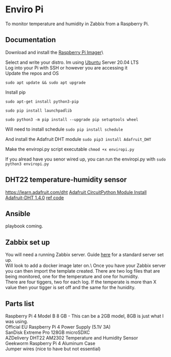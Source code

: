 # Enviro Pi

To monitor temperature and humidity in Zabbix from a Raspberry Pi.

## Documentation

Download and install the [Raspberry Pi Imager](https://www.raspberrypi.com/software/)\

Select and write your distro. Im using [Ubuntu](https://ubuntu.com/) Server 20.04 LTS\
Log into your Pi with SSH or however you are accessing it\
Update the repos and OS
 
`sudo apt update && sudo apt upgrade`

Install pip

`sudo apt-get install python3-pip`

`sudo pip install launchpadlib`

`sudo python3 -m pip install --upgrade pip setuptools wheel`


Will need to install schedule
`sudo pip install schedule`

And install the Adafruit DHT module
`sudo pip3 install Adafruit_DHT`

Make the enviropi.py script executable
`chmod +x enviropi.py`

If you alread have you senor wired up, you can run the enviropi.py with
`sudo python3 enviropi.py`

## DHT22 temperature-humidity sensor

https://learn.adafruit.com/dht
[Adafruit CircuitPython Module Install](https://learn.adafruit.com/dht/dht-circuitpython-code)
[Adafruit-DHT 1.4.0](https://pypi.org/project/Adafruit-DHT/)
[ref code](https://newbedev.com/python-dht22-on-raspberry-pi-4-code-example)

## Ansible

playbook coming.

 
## Zabbix set up

You will need a running Zabbix server.
Guide [here](https://www.zabbix.com/download?zabbix=5.0&os_distribution=ubuntu&os_version=20.04_focal&db=mysql&ws=apache) for a standard server set up.\
Will look to add a docker image later on.\ 
Once you have your Zabbix server you can then import the template created. There are two log files that are being monitored, one for the temperature and one for humidity.\
There are four tiggers, two for each log. If the temperate is more than X value then your tigger is set off and the same for the hunidity.   


## Parts list

Raspberry Pi 4 Model B 8 GB - This can be a 2GB model, 8GB is just what I was using.\
Official EU Raspberry Pi 4 Power Supply (5.1V 3A)\
SanDisk Extreme Pro 128GB microSDXC\
AZDelivery DHT22 AM2302 Temperature and Humidity Sensor\
Geekworm Raspberry Pi 4 Aluminum Case\
Jumper wires (nice to have but not essential)
